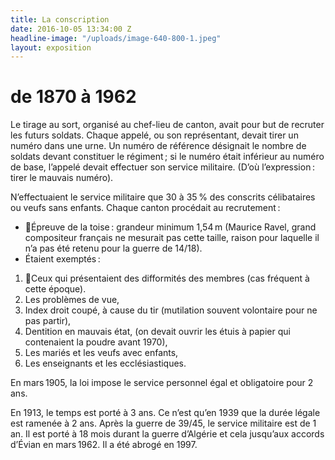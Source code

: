 ```yaml
---
title: La conscription
date: 2016-10-05 13:34:00 Z
headline-image: "/uploads/image-640-800-1.jpeg"
layout: exposition
---
```


# de 1870 à 1962
Le tirage au sort, organisé au chef-lieu de canton, avait pour but de recruter les futurs soldats. Chaque appelé, ou son représentant, devait tirer un numéro dans une urne. Un numéro de référence désignait le nombre de soldats devant constituer le régiment ; si le numéro était inférieur au numéro de base, l’appelé devait effectuer son service militaire. (D’où l’expression : tirer le mauvais numéro).

N’effectuaient le service militaire que 30 à 35 % des conscrits célibataires ou veufs sans enfants. Chaque canton procédait au recrutement :
* Épreuve de la toise : grandeur minimum 1,54 m (Maurice Ravel, grand compositeur français ne mesurait pas cette taille, raison pour laquelle il n’a pas été retenu pour la guerre de 14/18).
* Étaient exemptés :
1. Ceux qui présentaient des difformités des membres (cas fréquent à cette époque).
2. Les problèmes de vue,
3. Index droit coupé, à cause du tir (mutilation souvent volontaire pour ne pas partir),
4. Dentition en mauvais état, (on devait ouvrir les étuis à papier qui contenaient la poudre avant 1970),
5. Les mariés et les veufs avec enfants,
6. Les enseignants et les ecclésiastiques.

En mars 1905, la loi impose le service personnel égal et obligatoire pour 2 ans.

En 1913, le temps est porté à 3 ans. Ce n’est qu’en 1939 que la durée légale est ramenée à 2 ans. Après la guerre de 39/45, le service militaire est de 1 an. Il est porté à 18 mois durant la guerre d’Algérie et cela jusqu’aux accords d’Évian en mars 1962. Il a été abrogé en 1997.
